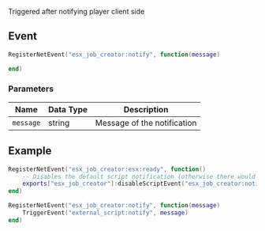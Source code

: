 Triggered after notifying player client side

## Event
``` lua
RegisterNetEvent("esx_job_creator:notify", function(message)

end)
```

### Parameters

| Name              | Data Type | Description                 |
| -                 | -         | -                             |
| `message`         | string    | Message of the notification  |

## Example
``` lua
RegisterNetEvent("esx_job_creator:esx:ready", function() 
    -- Disables the default script notification (otherwise there would be 2 notifications)
    exports["esx_job_creator"]:disableScriptEvent("esx_job_creator:notify")
end)

RegisterNetEvent("esx_job_creator:notify", function(message)
    TriggerEvent("external_script:notify", message)
end)
```